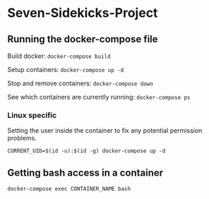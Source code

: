 # Seven-Sidekicks-Project

## Running the docker-compose file
Build docker: ```docker-compose build```

Setup containers: ```docker-compose up -d```

Stop and remove containers: ```docker-compose down```

See which containers are currently running: ```docker-compose ps```

### Linux specific
Setting the user inside the container to fix any potential permission problems.

```CURRENT_UID=$(id -u):$(id -g) docker-compose up -d```


## Getting bash access in a container

```docker-compose exec CONTAINER_NAME bash```
